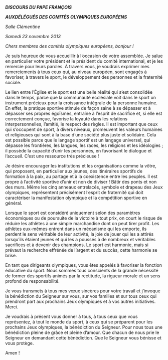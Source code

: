 ***DISCOURS DU PAPE FRANÇOIS***

***AUX******DÉLÉGUÉS DES COMITÉS OLYMPIQUES EUROPÉENS***

*Salle Clémentine*

*Samedi 23 novembre 2013*

*Chers membres des comités olympiques européens, bonjour !*

Je suis heureux de vous accueillir à l’occasion de votre assemblée. Je salue en particulier votre président et le président du comité international, et je les remercie pour leurs paroles. À travers vous, je voudrais exprimer mes remerciements à tous ceux qui, au niveau européen, sont engagés à favoriser, à travers le sport, le développement des personnes et la fraternité sociale.

Le lien entre l’Église et le sport est une belle réalité qui s’est consolidée dans le temps, parce que la communauté ecclésiale voit dans le sport un instrument précieux pour la croissance intégrale de la personne humaine. En effet, la pratique sportive stimule de façon saine à se dépasser et à dépasser ses propres égoïsmes, entraîne à l’esprit de sacrifice et, si elle est correctement conçue, favorise la loyauté dans les relations interpersonnelles, l’amitié, le respect des règles. Il est important que ceux qui s’occupent de sport, à divers niveaux, promeuvent les valeurs humaines et religieuses qui sont à la base d’une société plus juste et solidaire. Cela est possible parce que le langage sportif est un langage universel, qui dépasse les frontières, les langues, les races, les religions et les idéologies ; il possède la capacité d’unir les personnes, en favorisant le dialogue et l’accueil. C’est une ressource très précieuse !

Je désire encourager les institutions et les organisations comme la vôtre, qui proposent, en particulier aux jeunes, des itinéraires sportifs de formation à la paix, au partage et à la coexistence entre les peuples. Il est propre à l’activité sportive d’unir et non de diviser ! Bâtir des ponts et non des murs. Même les cinq anneaux entrelacés, symbole et drapeau des Jeux olympiques, représentent précisément l’esprit de fraternité qui doit caractériser la manifestation olympique et la compétition sportive en général.

Lorsque le sport est considéré uniquement selon des paramètres économiques ou de poursuite de la victoire à tout prix, on court le risque de réduire les athlètes à une simple marchandise dont on peut tirer profit. Les athlètes eux-mêmes entrent dans un mécanisme qui les emporte, ils perdent le sens véritable de leur activité, la joie de jouer qui les a attirés lorsqu’ils étaient jeunes et qui les a poussés à de nombreux et véritables sacrifices et à devenir des champions. Le sport est harmonie, mais si prévaut la recherche effrénée de l’argent et du succès, cette harmonie se brise.

En tant que dirigeants olympiques, vous êtes appelés à favoriser la fonction éducative du sport. Nous sommes tous conscients de la grande nécessité de former des sportifs animés par la rectitude, la rigueur morale et un sens profond de responsabilité.

Je vous transmets à tous mes vœux sincères pour votre travail et j’invoque la bénédiction du Seigneur sur vous, sur vos familles et sur tous ceux qui prendront part aux prochains Jeux olympiques et à vos autres initiatives. Merci.

Je voudrais à présent vous donner à tous, à tous ceux que vous représentez, à tout le monde du sport, à ceux qui se préparent pour les prochains Jeux olympiques, la bénédiction du Seigneur. Pour nous tous une bénédiction pleine de grâce et pleine d’amour. Que chacun de nous prie le Seigneur en demandant cette bénédiction. Que le Seigneur vous bénisse et vous protège.

Amen !